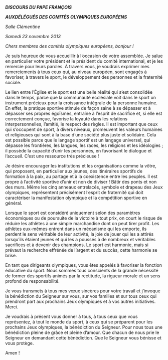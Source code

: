 ***DISCOURS DU PAPE FRANÇOIS***

***AUX******DÉLÉGUÉS DES COMITÉS OLYMPIQUES EUROPÉENS***

*Salle Clémentine*

*Samedi 23 novembre 2013*

*Chers membres des comités olympiques européens, bonjour !*

Je suis heureux de vous accueillir à l’occasion de votre assemblée. Je salue en particulier votre président et le président du comité international, et je les remercie pour leurs paroles. À travers vous, je voudrais exprimer mes remerciements à tous ceux qui, au niveau européen, sont engagés à favoriser, à travers le sport, le développement des personnes et la fraternité sociale.

Le lien entre l’Église et le sport est une belle réalité qui s’est consolidée dans le temps, parce que la communauté ecclésiale voit dans le sport un instrument précieux pour la croissance intégrale de la personne humaine. En effet, la pratique sportive stimule de façon saine à se dépasser et à dépasser ses propres égoïsmes, entraîne à l’esprit de sacrifice et, si elle est correctement conçue, favorise la loyauté dans les relations interpersonnelles, l’amitié, le respect des règles. Il est important que ceux qui s’occupent de sport, à divers niveaux, promeuvent les valeurs humaines et religieuses qui sont à la base d’une société plus juste et solidaire. Cela est possible parce que le langage sportif est un langage universel, qui dépasse les frontières, les langues, les races, les religions et les idéologies ; il possède la capacité d’unir les personnes, en favorisant le dialogue et l’accueil. C’est une ressource très précieuse !

Je désire encourager les institutions et les organisations comme la vôtre, qui proposent, en particulier aux jeunes, des itinéraires sportifs de formation à la paix, au partage et à la coexistence entre les peuples. Il est propre à l’activité sportive d’unir et non de diviser ! Bâtir des ponts et non des murs. Même les cinq anneaux entrelacés, symbole et drapeau des Jeux olympiques, représentent précisément l’esprit de fraternité qui doit caractériser la manifestation olympique et la compétition sportive en général.

Lorsque le sport est considéré uniquement selon des paramètres économiques ou de poursuite de la victoire à tout prix, on court le risque de réduire les athlètes à une simple marchandise dont on peut tirer profit. Les athlètes eux-mêmes entrent dans un mécanisme qui les emporte, ils perdent le sens véritable de leur activité, la joie de jouer qui les a attirés lorsqu’ils étaient jeunes et qui les a poussés à de nombreux et véritables sacrifices et à devenir des champions. Le sport est harmonie, mais si prévaut la recherche effrénée de l’argent et du succès, cette harmonie se brise.

En tant que dirigeants olympiques, vous êtes appelés à favoriser la fonction éducative du sport. Nous sommes tous conscients de la grande nécessité de former des sportifs animés par la rectitude, la rigueur morale et un sens profond de responsabilité.

Je vous transmets à tous mes vœux sincères pour votre travail et j’invoque la bénédiction du Seigneur sur vous, sur vos familles et sur tous ceux qui prendront part aux prochains Jeux olympiques et à vos autres initiatives. Merci.

Je voudrais à présent vous donner à tous, à tous ceux que vous représentez, à tout le monde du sport, à ceux qui se préparent pour les prochains Jeux olympiques, la bénédiction du Seigneur. Pour nous tous une bénédiction pleine de grâce et pleine d’amour. Que chacun de nous prie le Seigneur en demandant cette bénédiction. Que le Seigneur vous bénisse et vous protège.

Amen !